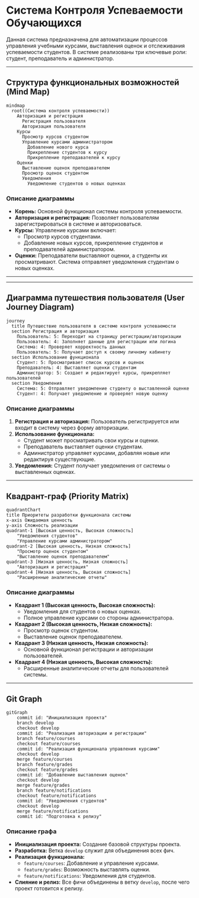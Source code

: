 # Система Контроля Успеваемости Обучающихся

Данная система предназначена для автоматизации процессов управления учебными курсами, выставления оценок и отслеживания успеваемости студентов. В системе реализованы три ключевые роли: студент, преподаватель и администратор.

---

## Структура функциональных возможностей (Mind Map)

```mermaid
mindmap
  root((Система контроля успеваемости))
    Авторизация и регистрация
      Регистрация пользователя
      Авторизация пользователя
    Курсы
      Просмотр курсов студентом
      Управление курсами администратором
        Добавление нового курса
        Прикрепление студентов к курсу
        Прикрепление преподавателей к курсу
    Оценки
      Выставление оценок преподавателем
      Просмотр оценок студентом
      Уведомления
        Уведомление студентов о новых оценках
```

### Описание диаграммы
- **Корень:** Основной функционал системы контроля успеваемости.
- **Авторизация и регистрация:** Позволяет пользователям зарегистрироваться в системе и авторизоваться.
- **Курсы:** Управление курсами включает:
  - Просмотр курсов студентами.
  - Добавление новых курсов, прикрепление студентов и преподавателей администратором.
- **Оценки:** Преподаватели выставляют оценки, а студенты их просматривают. Система отправляет уведомления студентам о новых оценках.

---
 
 ---

## Диаграмма путешествия пользователя (User Journey Diagram)

```mermaid
journey
  title Путешествие пользователя в системе контроля успеваемости
  section Регистрация и авторизация
    Пользователь: 5: Переходит на страницу регистрации/авторизации
    Пользователь: 4: Заполняет данные для регистрации или логина
    Система: 4: Проверяет корректность данных
    Пользователь: 5: Получает доступ к своему личному кабинету
  section Использование функционала
    Студент: 5: Просматривает список курсов и оценок
    Преподаватель: 4: Выставляет оценки студентам
    Администратор: 5: Создает и редактирует курсы, прикрепляет пользователей
  section Уведомления
    Система: 5: Отправляет уведомление студенту о выставленной оценке
    Студент: 4: Получает уведомление и проверяет новую оценку
```
### Описание диаграммы
1. **Регистрация и авторизация:** Пользователь регистрируется или входит в систему через форму авторизации.
2. **Использование функционала:**
   - Студент может просматривать свои курсы и оценки.
   - Преподаватель выставляет оценки студентам.
   - Администратор управляет курсами, добавляя новые или редактируя существующие.
3. **Уведомления:** Студент получает уведомления от системы о выставленных оценках.

---

## Квадрант-граф (Priority Matrix)
```mermaid
quadrantChart
title Приоритеты разработки функционала системы
x-axis Ожидаемая ценность
y-axis Сложность реализации
quadrant-1 [Высокая ценность, Высокая сложность]
    "Уведомления студентов"
    "Управление курсами администратором"
quadrant-2 [Высокая ценность, Низкая сложность]
    "Просмотр оценок студентом"
    "Выставление оценок преподавателем"
quadrant-3 [Низкая ценность, Низкая сложность]
    "Авторизация и регистрация"
quadrant-4 [Низкая ценность, Высокая сложность]
    "Расширенные аналитические отчеты"
```
### Описание диаграммы
- **Квадрант 1 (Высокая ценность, Высокая сложность):**
  - Уведомления для студентов о новых оценках.
  - Полное управление курсами со стороны администратора.
- **Квадрант 2 (Высокая ценность, Низкая сложность):**
  - Просмотр оценок студентом.
  - Выставление оценок преподавателем.
- **Квадрант 3 (Низкая ценность, Низкая сложность):**
  - Основной функционал регистрации и авторизации пользователей.
- **Квадрант 4 (Низкая ценность, Высокая сложность):**
  - Расширенные аналитические отчеты для пользователей системы.

---
## Git Graph

```mermaid
gitGraph
    commit id: "Инициализация проекта"
    branch develop
    checkout develop
    commit id: "Реализация авторизации и регистрации"
    branch feature/courses
    checkout feature/courses
    commit id: "Реализация функционала управления курсами"
    checkout develop
    merge feature/courses
    branch feature/grades
    checkout feature/grades
    commit id: "Добавление выставления оценок"
    checkout develop
    merge feature/grades
    branch feature/notifications
    checkout feature/notifications
    commit id: "Уведомления студентов"
    checkout develop
    merge feature/notifications
    commit id: "Подготовка к релизу"
```
### Описание графа
- **Инициализация проекта:** Создание базовой структуры проекта.
- **Разработка:** Ветка `develop` служит для объединения всех фич.
- **Реализация функционала:**
  - `feature/courses`: Добавление и управление курсами.
  - `feature/grades`: Возможность выставлять оценки.
  - `feature/notifications`: Уведомления для студентов.
- **Слияние и релиз:** Все фичи объединены в ветку `develop`, после чего проект готовится к релизу.



